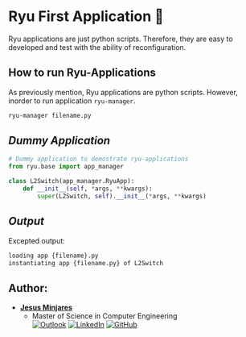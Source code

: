 # **Ryu First Application** :dragon:
Ryu applications are just python scripts. Therefore, they are easy to developed and test with the ability of reconfiguration.

## **How to run Ryu-Applications**
As previously mention, Ryu applications are python scripts. However, inorder to run application `ryu-manager`.
```bash
ryu-manager filename.py

```

## *Dummy Application*
```.py
# Dummy application to demostrate ryu-applications
from ryu.base import app_manager

class L2Switch(app_manager.RyuApp):
    def __init__(self, *args, **kwargs):
        super(L2Switch, self).__init__(*args, **kwargs)

```
## *Output*
Excepted output:
```bash
loading app {filename}.py
instantiating app {filename.py} of L2Switch
```

## **Author:**
* [**Jesus Minjares**](https://github.com/jminjares4)<br>
  * Master of Science in Computer Engineering<br>
[![Outlook](https://img.shields.io/badge/Microsoft_Outlook-0078D4?style=for-the-badge&logo=microsoft-outlook&logoColor=white&style=flat)](mailto:jminjares4@miners.utep.edu) 
[![LinkedIn](https://img.shields.io/badge/LinkedIn-0077B5?style=for-the-badge&logo=linkedin&logoColor=white&style=flat)](https://www.linkedin.com/in/jesus-minjares-157a21195/) [![GitHub](https://img.shields.io/badge/GitHub-100000?style=for-the-badge&logo=github&logoColor=white&style=flat)](https://github.com/jminjares4)
